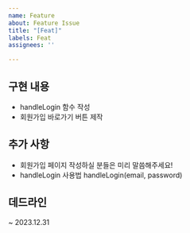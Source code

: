 ```yaml
---
name: Feature
about: Feature Issue
title: "[Feat]"
labels: Feat
assignees: ''

---
```


## 구현 내용
- handleLogin 함수 작성
- 회원가입 바로가기 버튼 제작

## 추가 사항
- 회원가입 페이지 작성하실 분들은 미리 말씀해주세요!
- handleLogin 사용법 handleLogin(email, password)

## 데드라인
~ 2023.12.31
